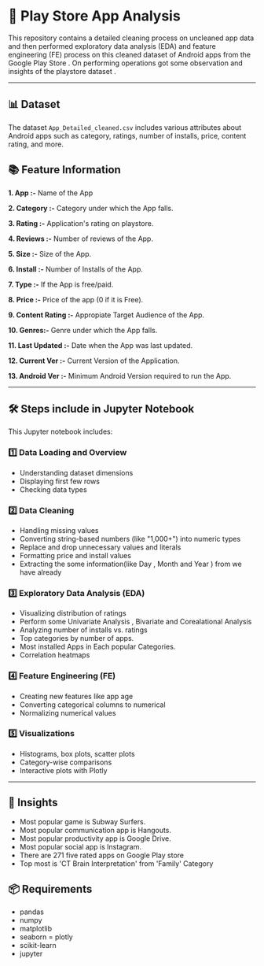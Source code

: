 # 🚀  Play Store App Analysis

This repository contains a detailed cleaning process on uncleaned app data and then performed exploratory data analysis (EDA) and feature engineering (FE) process on this cleaned dataset of Android apps from the Google Play Store . On performing operations got some observation and insights of the playstore dataset .

--- 

## 📊 Dataset

The dataset `App_Detailed_cleaned.csv` includes various attributes about Android apps such as category, ratings, number of installs, price, content rating, and more.

## 📚 Feature Information
**1. App :-** Name of the App  

**2. Category :-** Category under which the App falls.  

**3. Rating :-** Application's rating on playstore.  

**4. Reviews :-** Number of reviews of the App.  

**5. Size :-** Size of the App.  

**6. Install :-** Number of Installs of the App.  

**7. Type :-** If the App is free/paid.  

**8. Price :-** Price of the app (0 if it is Free).  

**9. Content Rating :-** Appropiate Target Audience of the App.  

**10. Genres:-** Genre under which the App falls.  

**11. Last Updated :-** Date when the App was last updated.  

**12. Current Ver :-** Current Version of the Application.  

**13. Android Ver :-** Minimum Android Version required to run the App. 

--- 
## 🛠️ Steps include in Jupyter Notebook 

This Jupyter notebook includes:

### 1️⃣ Data Loading and Overview
- Understanding dataset dimensions
- Displaying first few rows
- Checking data types

### 2️⃣ Data Cleaning
- Handling missing values
- Converting string-based numbers (like "1,000+") into numeric types
- Replace and drop unnecessary values and literals 
- Formatting price and install values
- Extracting the some information(like Day , Month and Year ) from we have already 

### 3️⃣ Exploratory Data Analysis (EDA)
- Visualizing distribution of ratings
- Perform some Univariate Analysis , Bivariate and Corealational Analysis
- Analyzing number of installs vs. ratings
- Top categories by number of apps.
- Most installed Apps in Each popular Categories.
- Correlation heatmaps

### 4️⃣ Feature Engineering (FE)
- Creating new features like app age
- Converting categorical columns to numerical
- Normalizing numerical values

### 5️⃣ Visualizations
- Histograms, box plots, scatter plots
- Category-wise comparisons
- Interactive plots with Plotly
---

## 📝 Insights  
- Most popular game is Subway Surfers.
- Most popular communication app is Hangouts.
- Most popular productivity app is Google Drive.
- Most popular social app is Instagram.
- There are 271 five rated apps on Google Play store
- Top most is 'CT Brain Interpretation' from 'Family' Category

## 📦 Requirements
- pandas
- numpy
- matplotlib
- seaborn
= plotly
- scikit-learn
- jupyter


